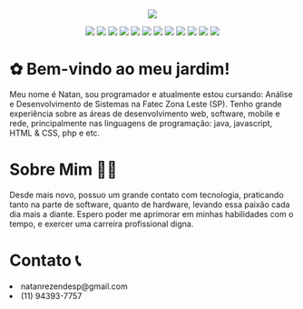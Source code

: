 <div align="center">
<img src="https://i.imgur.com/gGIcPAc.png">

<img src="https://img.shields.io/badge/-GitHub-181717?style=flat-square&logo=github"/></a>
<img src="https://img.shields.io/badge/-GitLab-FCA121?style=flat-square&logo=gitlab"/></a>
<img src="https://img.shields.io/badge/C++-00599C?style=flat-square&logo=C%2B%2B&logoColor=white"/></a>
<img src="https://img.shields.io/badge/Java-007396?style=flat-square&logo=Java&logoColor=white"/></a>
<img src="https://img.shields.io/badge/Python-3766AB?style=flat-square&logo=Python&logoColor=white"/></a>
<img src="https://img.shields.io/badge/-HTML5-E34F26?style=flat-square&logo=html5&logoColor=white"/></a>
<img src="https://img.shields.io/badge/-CSS3-1572B6?style=flat-square&logo=css3"/></a>
<img src="https://img.shields.io/badge/Javascript-ffb13b?style=flat-square&logo=javascript&logoColor=white"/></a>
<img src="https://img.shields.io/badge/json-5E5C5C?style=flat-square&logo=json&logoColor=white"/></a>
<img src="https://img.shields.io/badge/Lua-2C2D72?style=flat-square&logo=lua&logoColor=white"/></a>
<img src="https://img.shields.io/badge/-Bootstrap-563D7C?style=flat-square&logo=bootstrap"/></a>
<img src="https://img.shields.io/badge/PHP-777BB4?style=flat-square&logo=php&logoColor=white"/></a>
</div>

<div id="banner" class="cycle-slideshow" data-cycle-slides="> div">
	<div id="b1">
		<span>
			<h1> ✿ Bem-vindo ao meu jardim! </h1>
			<p>Meu nome é Natan, sou programador e atualmente estou cursando: Análise e Desenvolvimento de Sistemas na Fatec Zona Leste (SP). Tenho grande experiência sobre as áreas de desenvolvimento web, software, mobile e rede, principalmente nas linguagens de programação: java, javascript, HTML & CSS, php e etc.   </p>
		</span>
	</div>
       <div id="b2">
           <h1> Sobre Mim 🧝‍♂️ </h1>
		<p> Desde mais novo, possuo um grande contato com tecnologia, praticando tanto na parte de software, quanto de hardware, levando essa paixão cada dia mais a diante. Espero poder me aprimorar em minhas habilidades com o tempo, e exercer uma carreira profissional digna.</p>
	</div>
        <div id="b2">
		<h1>Contato 📞</h1>
		<li>natanrezendesp@gmail.com </li>
                <li>(11) 94393-7757</li>       
	</div>
    
